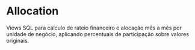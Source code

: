 # Allocation
Views SQL para cálculo de rateio financeiro e alocação mês a mês por unidade de negócio, aplicando percentuais de participação sobre valores originais.
